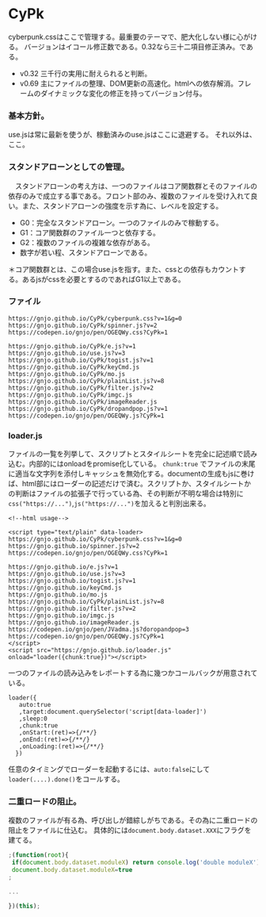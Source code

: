 # CyPk
cyberpunk.cssはここで管理する。最重要のテーマで、肥大化しない様に心がける。
バージョンはイコール修正数である。0.32なら三十二項目修正済み。である。
- v0.32 三千行の実用に耐えられると判断。
- v0.69 主にファイルの整理、DOM更新の高速化。htmlへの依存解消。フレームのダイナミックな変化の修正を持ってバージョン付与。

### 基本方針。
use.jsは常に最新を使うが、稼動済みのuse.jsはここに退避する。
それ以外は、ここ。
### スタンドアローンとしての管理。
　スタンドアローンの考え方は、一つのファイルはコア関数群とそのファイルの依存のみで成立する事である。フロント部のみ、複数のファイルを受け入れて良い。また、スタンドアローンの強度を示す為に、レベルを設定する。 
- G0：完全なスタンドアローン。一つのファイルのみで稼動する。
- G1：コア関数群のファイル一つと依存する。
- G2：複数のファイルの複雑な依存がある。
- 数字が若い程、スタンドアローンである。

 ＊コア関数群とは、この場合use.jsを指す。また、cssとの依存もカウントする。あるjsがcssを必要とするのであればG1以上である。
### ファイル
```
https://gnjo.github.io/CyPk/cyberpunk.css?v=1&g=0
https://gnjo.github.io/CyPk/spinner.js?v=2
https://codepen.io/gnjo/pen/OGEQWy.css?CyPk=1
 
https://gnjo.github.io/CyPk/e.js?v=1
https://gnjo.github.io/use.js?v=3
https://gnjo.github.io/CyPk/togist.js?v=1
https://gnjo.github.io/CyPk/keyCmd.js
https://gnjo.github.io/CyPk/mo.js
https://gnjo.github.io/CyPk/plainList.js?v=8
https://gnjo.github.io/CyPk/filter.js?v=2
https://gnjo.github.io/CyPk/imgc.js
https://gnjo.github.io/CyPk/imageReader.js
https://gnjo.github.io/CyPk/dropandpop.js?v=1
https://codepen.io/gnjo/pen/OGEQWy.js?CyPk=1
```

### loader.js
ファイルの一覧を列挙して、スクリプトとスタイルシートを完全に記述順で読み込む。内部的にはonloadをpromise化している。
```chunk:true``` でファイルの末尾に適当な文字列を添付しキャッシュを無効化する。documentの生成もjsに巻けば、html部にはローダーの記述だけで済む。スクリプトか、スタイルシートかの判断はファイルの拡張子で行っている為、その判断が不明な場合は特別に```css("https://...")```,```js("https://...")```を加えると判別出来る。
```
<!--html usage-->

<script type="text/plain" data-loader>
https://gnjo.github.io/CyPk/cyberpunk.css?v=1&g=0
https://gnjo.github.io/spinner.js?v=2
https://codepen.io/gnjo/pen/OGEQWy.css?CyPk=1
 
https://gnjo.github.io/e.js?v=1
https://gnjo.github.io/use.js?v=3
https://gnjo.github.io/togist.js?v=1
https://gnjo.github.io/keyCmd.js
https://gnjo.github.io/mo.js
https://gnjo.github.io/CyPk/plainList.js?v=8
https://gnjo.github.io/filter.js?v=2
https://gnjo.github.io/imgc.js
https://gnjo.github.io/imageReader.js
https://codepen.io/gnjo/pen/JVadma.js?doropandpop=3
https://codepen.io/gnjo/pen/OGEQWy.js?CyPk=1
</script>
<script src="https://gnjo.github.io/loader.js" onload="loader({chunk:true})"></script>

```
一つのファイルの読み込みをレポートする為に幾つかコールバックが用意されている。
```
loader({
   auto:true
   ,target:document.querySelector('script[data-loader]')
   ,sleep:0
   ,chunk:true
   ,onStart:(ret)=>{/**/}
   ,onEnd:(ret)=>{/**/}
   ,onLoading:(ret)=>{/**/}
  })
```
任意のタイミングでローダーを起動するには、```auto:false```にして```loader(....).done()```をコールする。

### 二重ロードの阻止。
複数のファイルが有る為、呼び出しが錯綜しがちである。その為に二重ロードの阻止をファイルに仕込む。
具体的には```document.body.dataset.XXX```にフラグを建てる。
```js
;(function(root){
 if(document.body.dataset.moduleX) return console.log('double moduleX');
 document.body.dataset.moduleX=true
;

...

})(this);
```

